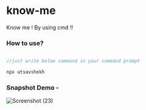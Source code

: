 # know-me

Know me ! By using cmd !!

### How to use?

```javascript

//just write below command in your command prompt

npx utsavshekh

```

### Snapshot Demo -



![Screenshot (23)](https://user-images.githubusercontent.com/62152963/123678413-e62cf500-d863-11eb-8542-7bc34f18aefe.png)
